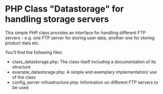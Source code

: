 # PHP Class "Datastorage" for handling storage servers
This simple PHP class provides an interface for handling different FTP servers - e.g. one FTP server for storing user data, another one for storing product data etc.

You'll find the following files:
- class_datastorage.php: The class itself including a documentation of its structure
- example_datastorage.php: A simple and exemplary implementation/ use of the class
- config_server-infrastructure.php: Information on different FTP servers to be used
